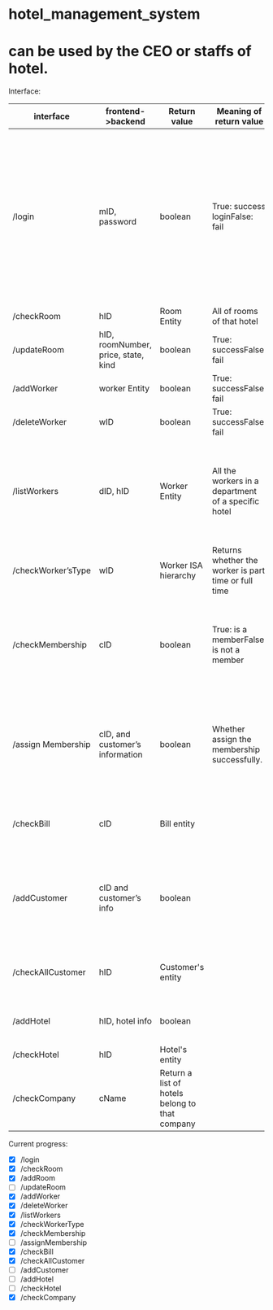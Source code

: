 # hotel_management_system
# can be used by the CEO or staffs of hotel.

Interface:

| interface          | frontend->backend                   | Return value                                   | Meaning of return value                              | Notes                                                        |
| ------------------ | ----------------------------------- | ---------------------------------------------- | ---------------------------------------------------- | ------------------------------------------------------------ |
| /login             | mID, password                       | boolean                                        | True: success loginFalse: fail                       | Depends on who is login our app. If the manager logs in this app, he/she can only manipulate data stored in the hotel where he/she is currently working in. But the CEO can access all info. |
| /checkRoom         | hID                                 | Room Entity                                    | All of rooms of that hotel                           |                                                              |
| /updateRoom        | hID, roomNumber, price, state, kind | boolean                                        | True: successFalse: fail                             |                                                              |
| /addWorker         | worker Entity                       | boolean                                        | True: successFalse: fail                             |                                                              |
| /deleteWorker      | wID                                 | boolean                                        | True: successFalse: fail                             |                                                              |
| /listWorkers       | dID, hID                            | Worker Entity                                  | All the workers in a department of a specific hotel  | Users provide the dID and hID, then return a list of workers working in the specific department and hotel. |
| /checkWorker’sType | wID                                 | Worker ISA hierarchy                           | Returns whether the worker is part time or full time | Return workers(part time/full time)                          |
| /checkMembership   | cID                                 | boolean                                        | True: is a memberFalse: is not a member              | User can check a customer has a membership or not by passing the customer’s ID. |
| /assign Membership | cID, and customer’s information     | boolean                                        | Whether assign the membership successfully.          | User can assign the membership to a customer. ( add the customer into our membership list) |
| /checkBill         | cID                                 | Bill entity                                    |                                                      | Users can get a list of bills associated with the cID.       |
| /addCustomer       | cID and customer’s info             | boolean                                        |                                                      | Users can store a customer entity into the database. And update the room’s status. |
| /checkAllCustomer  | hID                                 | Customer's entity                              |                                                      | Return all customers’ entity of a specific hotel.            |
| /addHotel          | hID, hotel info                     | boolean                                        |                                                      | CEO can propose to build a new hotel                         |
| /checkHotel        | hID                                 | Hotel's entity                                 |                                                      |                                                              |
| /checkCompany      | cName                               | Return a list of hotels belong to that company |                                                      |                                                              |

Current progress:

- [x] /login
- [x] /checkRoom
- [x] /addRoom
- [ ] /updateRoom
- [x] /addWorker
- [x] /deleteWorker
- [x] /listWorkers
- [x] /checkWorkerType
- [x] /checkMembership
- [ ] /assignMembership
- [x] /checkBill
- [x] /checkAllCustomer
- [ ] /addCustomer
- [ ] /addHotel
- [ ] /checkHotel
- [x] /checkCompany